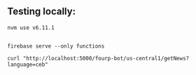 

## Testing locally:
```
nvm use v6.11.1


firebase serve --only functions

curl "http://localhost:5000/fourp-bot/us-central1/getNews?language=ceb"
```
